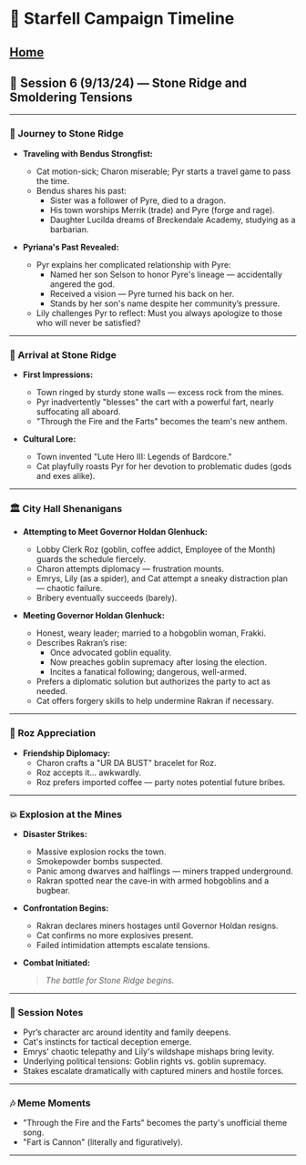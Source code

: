 # 📜 Starfell Campaign Timeline
[Home](/README.md)
---

## 📅 Session 6 (9/13/24) — Stone Ridge and Smoldering Tensions

---

### 🛒 Journey to Stone Ridge
- **Traveling with Bendus Strongfist:**
  - Cat motion-sick; Charon miserable; Pyr starts a travel game to pass the time.
  - Bendus shares his past:
    - Sister was a follower of Pyre, died to a dragon.
    - His town worships Merrik (trade) and Pyre (forge and rage).
    - Daughter Lucilda dreams of Breckendale Academy, studying as a barbarian.

- **Pyriana's Past Revealed:**
  - Pyr explains her complicated relationship with Pyre:
    - Named her son Selson to honor Pyre's lineage — accidentally angered the god.
    - Received a vision — Pyre turned his back on her.
    - Stands by her son's name despite her community’s pressure.
  - Lily challenges Pyr to reflect: Must you always apologize to those who will never be satisfied?

---

### 🏰 Arrival at Stone Ridge
- **First Impressions:**
  - Town ringed by sturdy stone walls — excess rock from the mines.
  - Pyr inadvertently "blesses" the cart with a powerful fart, nearly suffocating all aboard.
  - "Through the Fire and the Farts" becomes the team's new anthem.

- **Cultural Lore:**
  - Town invented "Lute Hero III: Legends of Bardcore."
  - Cat playfully roasts Pyr for her devotion to problematic dudes (gods and exes alike).

---

### 🏛️ City Hall Shenanigans
- **Attempting to Meet Governor Holdan Glenhuck:**
  - Lobby Clerk Roz (goblin, coffee addict, Employee of the Month) guards the schedule fiercely.
  - Charon attempts diplomacy — frustration mounts.
  - Emrys, Lily (as a spider), and Cat attempt a sneaky distraction plan — chaotic failure.
  - Bribery eventually succeeds (barely).

- **Meeting Governor Holdan Glenhuck:**
  - Honest, weary leader; married to a hobgoblin woman, Frakki.
  - Describes Rakran’s rise:
    - Once advocated goblin equality.
    - Now preaches goblin supremacy after losing the election.
    - Incites a fanatical following; dangerous, well-armed.
  - Prefers a diplomatic solution but authorizes the party to act as needed.
  - Cat offers forgery skills to help undermine Rakran if necessary.

---

### 🎁 Roz Appreciation
- **Friendship Diplomacy:**
  - Charon crafts a "UR DA BUST" bracelet for Roz.
  - Roz accepts it… awkwardly.
  - Roz prefers imported coffee — party notes potential future bribes.

---

### 💥 Explosion at the Mines
- **Disaster Strikes:**
  - Massive explosion rocks the town.
  - Smokepowder bombs suspected.
  - Panic among dwarves and halflings — miners trapped underground.
  - Rakran spotted near the cave-in with armed hobgoblins and a bugbear.

- **Confrontation Begins:**
  - Rakran declares miners hostages until Governor Holdan resigns.
  - Cat confirms no more explosives present.
  - Failed intimidation attempts escalate tensions.

- **Combat Initiated:**  
  > *The battle for Stone Ridge begins.*

---

### 🌟 Session Notes
- Pyr’s character arc around identity and family deepens.
- Cat's instincts for tactical deception emerge.
- Emrys' chaotic telepathy and Lily's wildshape mishaps bring levity.
- Underlying political tensions: Goblin rights vs. goblin supremacy.
- Stakes escalate dramatically with captured miners and hostile forces.

---

### 🎶 Meme Moments
- "Through the Fire and the Farts" becomes the party's unofficial theme song.
- "Fart is Cannon" (literally and figuratively).

---